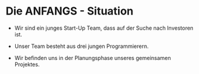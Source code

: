 # Die ANFANGS - Situation  

 

- Wir sind ein junges Start-Up Team, dass auf der Suche nach Investoren ist.  

 

- Unser Team besteht aus drei jungen Programmierern.  

 

- Wir befinden uns in der Planungsphase unseres gemeinsamen Projektes.  

 

  

 


